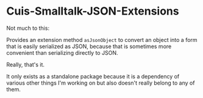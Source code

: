 # Cuis-Smalltalk-JSON-Extensions

Not much to this:

Provides an extension method `asJsonObject` to convert an object into a form
that is easily serialized as JSON, because that is sometimes more convenient
than serializing directly to JSON.

Really, that's it.

It only exists as a standalone package because it is a dependency of various
other things I'm working on but also doesn't really belong to any of them.
